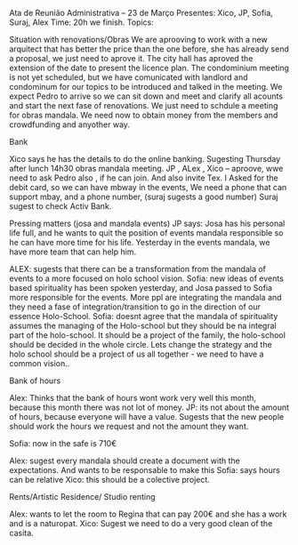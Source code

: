 Ata de Reunião Administrativa – 23 de Março 
Presentes: Xico, JP, Sofia, Suraj, Alex
Time: 20h we finish.
Topics:

Situation with renovations/Obras
We are aprooving to work with a new arquitect that has better the price than the one before, she has already send a proposal, we just need to aprove it.
The city hall has aproved the extension of the date to present the licence plan.
The condominium meeting is not yet scheduled, but we have comunicated with landlord and condominum for our topics to be introduced and talked in the meeting.
We expect Pedro to arrive so we can sit down and meet and clarify all acounts and start the next fase of renovations.  We just need to schdule a meeting for obras mandala.
We need now to obtain money from the members and crowdfunding and anyother way.

Bank 

Xico says he has the details to do the online banking.
Sugesting Thursday after lunch  14h30 obras mandala meeting.
JP , ALex , Xico – aproove, wwe need to ask Pedro also , if he can join. And also invite Tex.
I Asked for the debit card, so we can have mbway in the events, 
We need a phone that can support mbay, and a phone number, (suraj sugests a good number)
Suraj sugest to check Activ Bank.

Pressing matters (josa and mandala events)
JP says: 
Josa has his personal life full, and he wants to quit the position of events mandala responsible so he can have more time for his life. Yesterday in the events mandala, we have more team that can help him. 

ALEX: sugests that there can be a transformation from the mandala of events to a more focused on holo school vision.
Sofia: new ideas of events based spirituality has been spoken yesterday, and Josa passed to Sofia more responsible for the events. More ppl are integrating the mandala and they need a fase of integration/transition to go in the direction of our essence Holo-School. 
Sofia: doesnt agree that the mandala of spirituality assumes the managing of the Holo-school but they should be na integral part of the holo-school. It should be a project of the family, the holo-school should be decided in the whole circle. Lets change the strategy and the holo school should be a project of us all together - we need to have a common vision..

Bank of hours 

Alex:
Thinks that the bank of hours wont work very well this month, because this month there was not lot of money.
JP: its not about the amount of hours, because everyone will have a value. Sugests that the new people should work the hours we request and not the amount they want. 

Sofia: now in the safe is 710€

Alex: sugest every mandala should create a document with the expectations. And wants to be responsable to make this
Sofia: says hours can be relative
Xico: this should be a colective project.


Rents/Artistic Residence/ Studio renting

Alex: wants to let the room to Regina that can pay 200€ and she has a work and is a naturopat. 
Xico: Sugest we need to do a very good clean of the casita.

